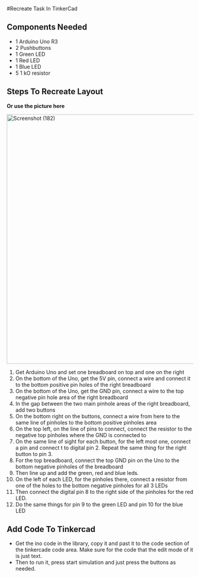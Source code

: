 #Recreate Task In TinkerCad

## Components Needed
- 1 Arduino Uno R3
- 2 Pushbuttons
- 1 Green LED
- 1 Red LED
- 1 Blue LED
- 5 1 kO resistor
  
## Steps To Recreate Layout
**Or use the picture here**

<img width="1366" height="673" alt="Screenshot (182)" src="https://github.com/user-attachments/assets/a7e7cd13-7420-4fd5-952a-9697cc836e93" />

1. Get Arduino Uno and set one breadboard on top and one on the right
2. On the bottom of the Uno, get the 5V pin, connect a wire and connect it to the bottom positive pin holes of the right breadboard
3. On the bottom of the Uno, get the GND pin, connect a wire to the top negative pin hole area of the right breadboard
4. In the gap between the two main pinhole areas of the right breadboard, add two buttons
5. On the bottom right on the buttons, connect a wire from here to the same line of pinholes to the bottom positive pinholes area
6. On the top left, on the line of pins to connect, connect the resistor to the negative top pinholes where the GND is connected to
7. On the same line of sight for each button, for the left most one, connect a pin and connect t to digital pin 2. Repeat the same thing for the right button to pin 3.
8. For the top breadboard, connect the top GND pin on the Uno to the bottom negative pinholes of the breadboard
9. Then line up and add the green, red and blue leds.
10. On the left of each LED, for the pinholes there, connect a resistor from one of the holes to the bottom negative pinholes for all 3 LEDs
11. Then connect the digital pin 8 to the right side of the pinholes for the red LED.
12. Do the same things for pin 9 to the green LED and pin 10 for the blue LED

## Add Code To Tinkercad
- Get the ino code in the library, copy it and past it to the code section of the tinkercade code area. Make sure for the code that the edit mode of it is just text.
- Then to run it, press start simulation and just press the buttons as needed.
